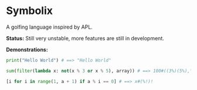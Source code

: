 # Symbolix

A golfing language inspired by APL.

**Status:** Still very unstable, more features are still in development.

**Demonstrations:**

```python
print("Hello World") # ==> "Hello World"
```

```python
sum(filter(lambda x: not(x % 3 or x % 5), array)) # ==> 100#((3%)(5%),\!)!(+)/
```

```python
[i for i in range(1, a + 1) if a % i == 0] # ==> x#(%!)!
```